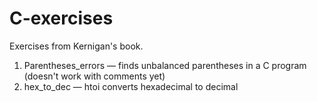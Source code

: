 # C-exercises

Exercises from Kernigan's book.

1. Parentheses_errors — finds unbalanced parentheses in a C program (doesn't work with comments yet)
2. hex_to_dec — htoi converts hexadecimal to decimal
